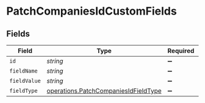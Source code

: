 # PatchCompaniesIdCustomFields


## Fields

| Field                                                                                        | Type                                                                                         | Required                                                                                     | Description                                                                                  |
| -------------------------------------------------------------------------------------------- | -------------------------------------------------------------------------------------------- | -------------------------------------------------------------------------------------------- | -------------------------------------------------------------------------------------------- |
| `id`                                                                                         | *string*                                                                                     | :heavy_minus_sign:                                                                           | N/A                                                                                          |
| `fieldName`                                                                                  | *string*                                                                                     | :heavy_minus_sign:                                                                           | N/A                                                                                          |
| `fieldValue`                                                                                 | *string*                                                                                     | :heavy_minus_sign:                                                                           | N/A                                                                                          |
| `fieldType`                                                                                  | [operations.PatchCompaniesIdFieldType](../../models/operations/patchcompaniesidfieldtype.md) | :heavy_minus_sign:                                                                           | N/A                                                                                          |